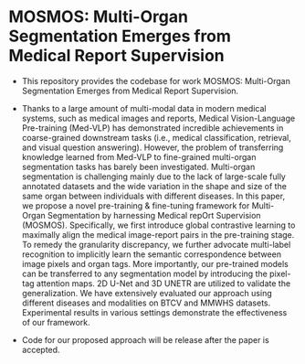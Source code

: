 # MOSMOS: Multi-Organ Segmentation Emerges from Medical Report Supervision

- This repository provides the codebase for work MOSMOS: Multi-Organ Segmentation Emerges from Medical Report Supervision.

- Thanks to a large amount of multi-modal data in modern medical systems, such as medical images and reports, Medical Vision-Language Pre-training (Med-VLP) has demonstrated incredible achievements in coarse-grained downstream tasks (i.e., medical classification, retrieval, and visual question answering). However, the problem of transferring knowledge learned from Med-VLP to fine-grained multi-organ segmentation tasks has barely been investigated. Multi-organ segmentation is challenging mainly due to the lack of large-scale fully annotated datasets and the wide variation in the shape and size of the same organ between individuals with different diseases. In this paper, we propose a novel pre-training \& fine-tuning framework for Multi-Organ Segmentation by harnessing Medical repOrt Supervision (MOSMOS). Specifically, we first introduce global contrastive learning to maximally align the medical image-report pairs in the pre-training stage. To remedy the granularity discrepancy, we further advocate multi-label recognition to implicitly learn the semantic correspondence between image pixels and organ tags. More importantly, our pre-trained models can be transferred to any segmentation model by introducing the pixel-tag attention maps. 2D U-Net and 3D UNETR are utilized to validate the generalization. We have extensively evaluated our approach using different diseases and modalities on BTCV and MMWHS datasets. Experimental results in various settings demonstrate the effectiveness of our framework. 

- Code for our proposed approach will be release after the paper is accepted.
